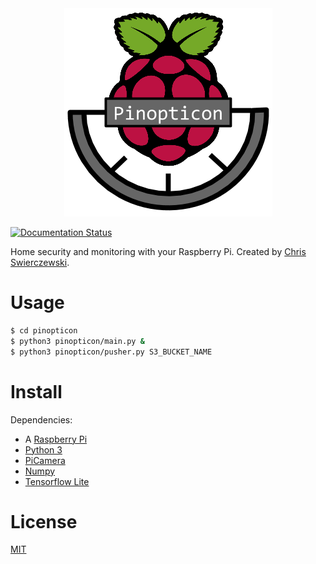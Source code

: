 <div align="center">
  <img src="./doc/img/pinopticon.png"><br>
</div>

[![Documentation Status](https://readthedocs.org/projects/pinopticon/badge/?version=latest)](http://pinopticon.readthedocs.io/en/latest/?badge=latest)

Home security and monitoring with your Raspberry Pi. Created by
[Chris Swierczewski](https://github.com/cswiercz).

# Usage

```bash
$ cd pinopticon
$ python3 pinopticon/main.py &
$ python3 pinopticon/pusher.py S3_BUCKET_NAME
```

# Install

Dependencies:
* A [Raspberry Pi](https://www.raspberrypi.org)
* [Python 3](https://www.python.org)
* [PiCamera](https://picamera.readthedocs.io/en/latest/)
* [Numpy](https://www.numpy.org/)
* [Tensorflow Lite](https://www.tensorflow.org/lite/)

# License

[MIT](https://github.com/cswiercz/pinopticon/blob/master/LICENSE)
